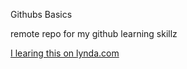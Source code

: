 Githubs Basics

remote repo for my github learning skillz

[I learing this on lynda.com](http://www.lynda.com)
